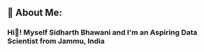 ## 💫 About Me:
<h3> Hi👋! Myself Sidharth Bhawani and I'm an Aspiring Data Scientist from Jammu, India </h3>
